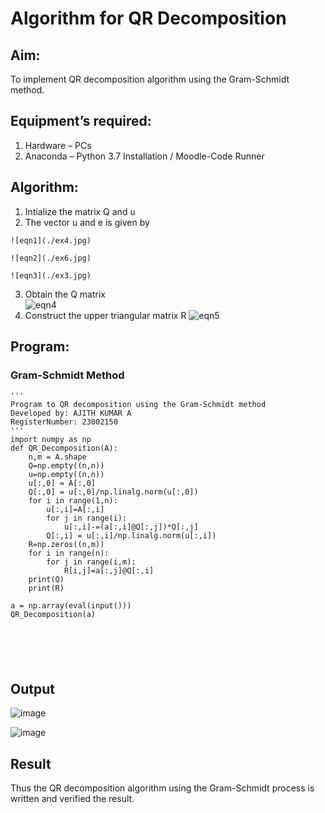 # Algorithm for QR Decomposition
## Aim:
To implement QR decomposition algorithm using the Gram-Schmidt method.
## Equipment’s required:
   1.	Hardware – PCs
   2.	Anaconda – Python 3.7 Installation / Moodle-Code Runner
## Algorithm:
  1.	Intialize the matrix Q and u
  2.	The vector u and e is given by

    ![eqn1](./ex4.jpg)

    ![eqn2](./ex6.jpg)

    ![eqn3](./ex3.jpg)

  3.	Obtain the Q matrix   
    ![eqn4](./ex1.jpg)
  4.	Construct the upper triangular matrix R
    ![eqn5](./ex2.jpg)



## Program:
### Gram-Schmidt Method
```
''' 
Program to QR decomposition using the Gram-Schmidt method
Developed by: AJITH KUMAR A
RegisterNumber: 23002150
'''
import numpy as np
def QR_Decomposition(A):
    n,m = A.shape
    Q=np.empty((n,n))
    u=np.empty((n,n))
    u[:,0] = A[:,0]
    Q[:,0] = u[:,0]/np.linalg.norm(u[:,0])
    for i in range(1,n):
        u[:,i]=A[:,i]
        for j in range(i):
            u[:,i]-=(a[:,i]@Q[:,j])*Q[:,j]
        Q[:,i] = u[:,i]/np.linalg.norm(u[:,i])
    R=np.zeros((n,m))
    for i in range(n):
        for j in range(i,m):
            R[i,j]=a[:,j]@Q[:,i]
    print(Q)        
    print(R)
    
a = np.array(eval(input()))
QR_Decomposition(a)






```

## Output
![image](https://github.com/Ajith1413/QRdecomposition/assets/139842524/8e72cdf5-d330-4180-a8eb-877d47f57b3a)

![image](https://github.com/Ajith1413/QRdecomposition/assets/139842524/7553927c-f3d8-4a13-82f5-224ba6728c43)

## Result
Thus the QR decomposition algorithm using the Gram-Schmidt process is written and verified the result.
